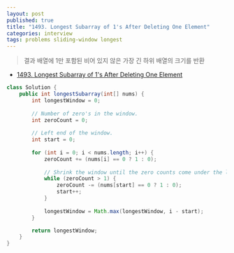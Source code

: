 ```yaml
---
layout: post
published: true
title: "1493. Longest Subarray of 1's After Deleting One Element"
categories: interview
tags: problems sliding-window longest
---
```


> 결과 배열에 1만 포함된 비어 있지 않은 가장 긴 하위 배열의 크기를 반환

- [1493. Longest Subarray of 1's After Deleting One Element](https://leetcode.com/problems/longest-subarray-of-1s-after-deleting-one-element/)

```java
class Solution {
    public int longestSubarray(int[] nums) {
        int longestWindow = 0;
        
        // Number of zero's in the window.
        int zeroCount = 0;
        
        // Left end of the window.
        int start = 0;
        
        for (int i = 0; i < nums.length; i++) {
            zeroCount += (nums[i] == 0 ? 1 : 0);
                          
            // Shrink the window until the zero counts come under the limit.
            while (zeroCount > 1) {
                zeroCount -= (nums[start] == 0 ? 1 : 0);
                start++;
            }
              
            longestWindow = Math.max(longestWindow, i - start);
        }

        return longestWindow;
    }
}
```
